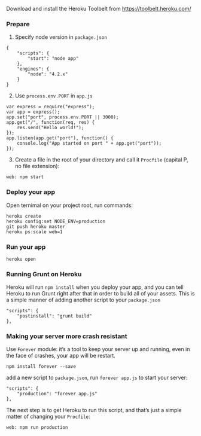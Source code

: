 Download and install the Heroku Toolbelt from https://toolbelt.heroku.com/

### Prepare

1. Specify node version in `package.json`

```
{
	"scripts": {
		"start": "node app"
	},
    "engines": {
        "node": "4.2.x"
    }
}
```

2. Use `process.env.PORT` in `app.js`

```
var express = require("express");
var app = express();
app.set("port", process.env.PORT || 3000);
app.get("/", function(req, res) {
    res.send("Hello world!");
});
app.listen(app.get("port"), function() {
    console.log("App started on port " + app.get("port"));
});
```

3. Create a file in the root of your directory and call it `Procfile` (capital P, no file extension):

```
web: npm start
```

### Deploy your app

Open ternimal on your project root, run commands:

```
heroku create
heroku config:set NODE_ENV=production
git push heroku master
heroku ps:scale web=1
```

### Run your app

```
heroku open
```

### Running Grunt on Heroku

Heroku will run `npm install` when you deploy your app, and you can tell Heroku to run Grunt right after that in order to build all of your assets. This is a simple manner of adding another script to your `package.json`

```
"scripts": {
	"postinstall": "grunt build"
},
```

### Making your server more crash resistant

Use `Forever` module: it’s a tool to keep your server up and running, even in the face of crashes, your app will be restart.

```
npm install forever --save 
```

add a new script to `package.json`, run `forever app.js` to start your server:

```
"scripts": {
	"production": "forever app.js"
},
```

The next step is to get Heroku to run this script, and that’s just a simple matter of changing your `Procfile`:

```
web: npm run production
```

